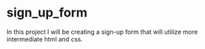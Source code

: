 # sign_up_form
In this project I will be creating a sign-up form that will utilize more intermediate html and css. 